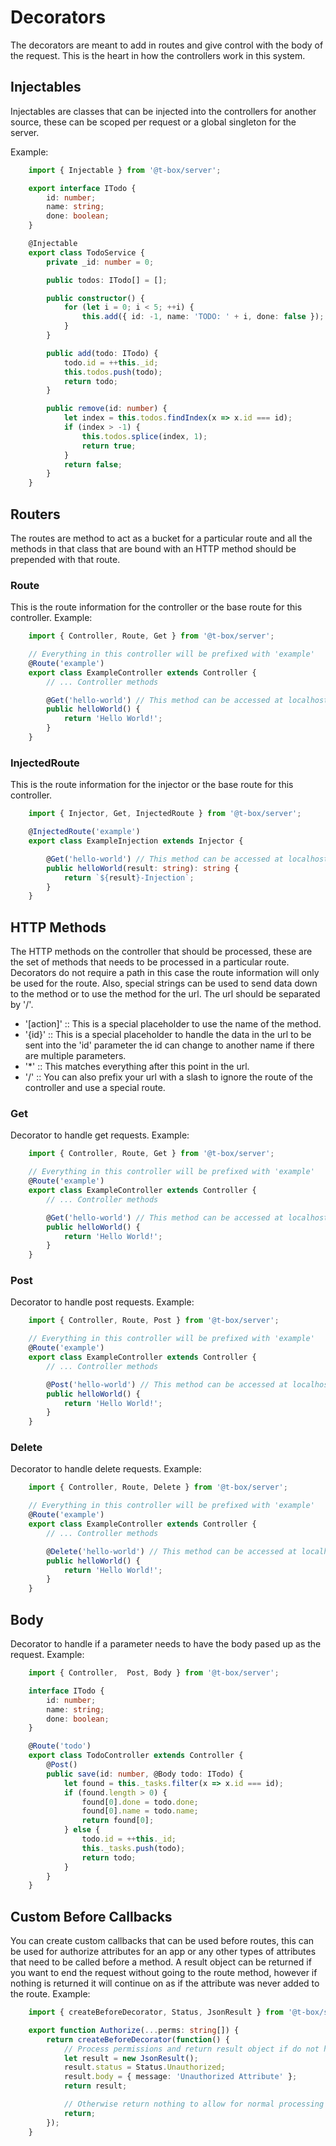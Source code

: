 # Decorators
The decorators are meant to add in routes and give control with the body of the request.  This is the heart in how the controllers work in this system.

## Injectables
Injectables are classes that can be injected into the controllers for another source, these can be scoped per request or a global singleton for the server.

Example:
```typescript
    import { Injectable } from '@t-box/server';

    export interface ITodo {
        id: number;
        name: string;
        done: boolean;
    }

    @Injectable
    export class TodoService {
        private _id: number = 0;

        public todos: ITodo[] = [];

        public constructor() {
            for (let i = 0; i < 5; ++i) {
                this.add({ id: -1, name: 'TODO: ' + i, done: false });
            }
        }

        public add(todo: ITodo) {
            todo.id = ++this._id;
            this.todos.push(todo);
            return todo;
        }

        public remove(id: number) {
            let index = this.todos.findIndex(x => x.id === id);
            if (index > -1) {
                this.todos.splice(index, 1);
                return true;
            }
            return false;
        }
    }
```

## Routers
The routes are method to act as a bucket for a particular route and all the methods in that class that are bound with an HTTP method should be prepended with that route.

### Route
This is the route information for the controller or the base route for this controller.
Example:
```typescript
    import { Controller, Route, Get } from '@t-box/server';

    // Everything in this controller will be prefixed with 'example'
    @Route('example')
    export class ExampleController extends Controller {
        // ... Controller methods

        @Get('hello-world') // This method can be accessed at localhost/example/hello-world
        public helloWorld() {
            return 'Hello World!';
        }
    }
```
### InjectedRoute
This is the route information for the injector or the base route for this controller.
```typescript
    import { Injector, Get, InjectedRoute } from '@t-box/server';

    @InjectedRoute('example')
    export class ExampleInjection extends Injector {

        @Get('hello-world') // This method can be accessed at localhost/example/hello-world
        public helloWorld(result: string): string {
            return `${result}-Injection`;
        }
    }
```

## HTTP Methods
The HTTP methods on the controller that should be processed, these are the set of methods that needs to be processed in a particular route.  Decorators do not require a path in this case the route information will only be used for the route.  Also, special strings can be used to send data down to the method or to use the method for the url.  The url should be separated by '/'.
- '[action]' :: This is a special placeholder to use the name of the method.
- '{id}' :: This is a special placeholder to handle the data in the url to be sent into the 'id' parameter the id can change to another name if there are multiple parameters.
- '*' :: This matches everything after this point in the url.
- '/' :: You can also prefix your url with a slash to ignore the route of the controller and use a special route.

### Get
Decorator to handle get requests.
Example:
```typescript
    import { Controller, Route, Get } from '@t-box/server';

    // Everything in this controller will be prefixed with 'example'
    @Route('example')
    export class ExampleController extends Controller {
        // ... Controller methods

        @Get('hello-world') // This method can be accessed at localhost/example/hello-world
        public helloWorld() {
            return 'Hello World!';
        }
    }
```
### Post
Decorator to handle post requests.
Example:
```typescript
    import { Controller, Route, Post } from '@t-box/server';

    // Everything in this controller will be prefixed with 'example'
    @Route('example')
    export class ExampleController extends Controller {
        // ... Controller methods

        @Post('hello-world') // This method can be accessed at localhost/example/hello-world
        public helloWorld() {
            return 'Hello World!';
        }
    }
```
### Delete
Decorator to handle delete requests.
Example:
```typescript
    import { Controller, Route, Delete } from '@t-box/server';

    // Everything in this controller will be prefixed with 'example'
    @Route('example')
    export class ExampleController extends Controller {
        // ... Controller methods

        @Delete('hello-world') // This method can be accessed at localhost/example/hello-world
        public helloWorld() {
            return 'Hello World!';
        }
    }
```

## Body
Decorator to handle if a parameter needs to have the body pased up as the request.
Example:
```typescript
    import { Controller,  Post, Body } from '@t-box/server';

    interface ITodo {
        id: number;
        name: string;
        done: boolean;
    }

    @Route('todo')
    export class TodoController extends Controller {
        @Post()
        public save(id: number, @Body todo: ITodo) {
            let found = this._tasks.filter(x => x.id === id);
            if (found.length > 0) {
                found[0].done = todo.done;
                found[0].name = todo.name;
                return found[0];
            } else {
                todo.id = ++this._id;
                this._tasks.push(todo);
                return todo;
            }
        }
    }
```

## Custom Before Callbacks
You can create custom callbacks that can be used before routes, this can be used for authorize attributes for an app or any other types of attributes that need to be called before a method.  A result object can be returned if you want to end the request without going to the route method, however if nothing is returned it will continue on as if the attribute was never added to the route.
Example:
```typescript
    import { createBeforeDecorator, Status, JsonResult } from '@t-box/server';

    export function Authorize(...perms: string[]) {
        return createBeforeDecorator(function() {
            // Process permissions and return result object if do not have permissions to view page.
            let result = new JsonResult();
            result.status = Status.Unauthorized;
            result.body = { message: 'Unauthorized Attribute' };
            return result;

            // Otherwise return nothing to allow for normal processing of method.
            return;
        });
    }
```